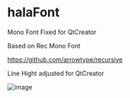 # halaFont
Mono Font Fixed for QtCreator

Based on Rec Mono Font

https://github.com/arrowtype/recursive

Line Hight adjusted for QtCreator

![image](https://user-images.githubusercontent.com/5356677/128060258-41df4f1a-6836-495e-b2a5-b3121a5eefd7.png)



